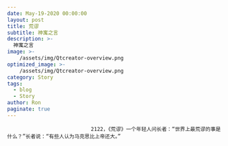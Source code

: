 ```yaml
---
date: May-19-2020 00:00:00
layout: post
title: 荒谬
subtitle: 神寓之言
description: >-
  神寓之言
image: >-
    /assets/img/Qtcreator-overview.png
optimized_image: >-
    /assets/img/Qtcreator-overview.png
category: Story
tags:
  - blog
  - Story
author: Ron
paginate: true
---
```


							　　2122，《荒谬》一个年轻人问长者：“世界上最荒谬的事是什么？”长者说：“有些人认为马克思比上帝还大。”
							
							
						